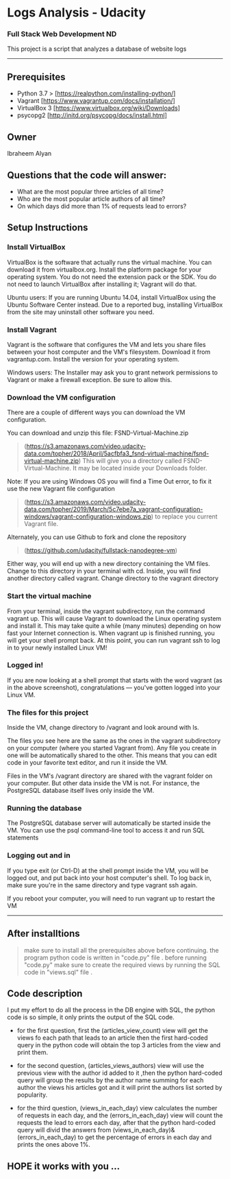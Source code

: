 # Logs Analysis - Udacity
### Full Stack Web Development ND
This project is a script that analyzes a database of website logs
_______________________
## Prerequisites
* Python 3.7 > [https://realpython.com/installing-python/]
* Vagrant [https://www.vagrantup.com/docs/installation/]
* VirtualBox 3 [https://www.virtualbox.org/wiki/Downloads]
* psycopg2 [http://initd.org/psycopg/docs/install.html]

## Owner
Ibraheem Alyan

## Questions that the code will answer:
* What are the most popular three articles of all time?
* Who are the most popular article authors of all time?
* On which days did more than 1% of requests lead to errors? 

## Setup Instructions

### Install VirtualBox
VirtualBox is the software that actually runs the virtual machine. You can download it from virtualbox.org. Install the platform package for your operating system. You do not need the extension pack or the SDK. You do not need to launch VirtualBox after installing it; Vagrant will do that.

Ubuntu users: If you are running Ubuntu 14.04, install VirtualBox using the Ubuntu Software Center instead. Due to a reported bug, installing VirtualBox from the site may uninstall other software you need.

### Install Vagrant
Vagrant is the software that configures the VM and lets you share files between your host computer and the VM's filesystem. Download it from vagrantup.com. Install the version for your operating system.

Windows users: The Installer may ask you to grant network permissions to Vagrant or make a firewall exception. Be sure to allow this.

### Download the VM configuration
There are a couple of different ways you can download the VM configuration.

You can download and unzip this file: FSND-Virtual-Machine.zip
> (https://s3.amazonaws.com/video.udacity-data.com/topher/2018/April/5acfbfa3_fsnd-virtual-machine/fsnd-virtual-machine.zip)
This will give you a directory called FSND-Virtual-Machine. It may be located inside your Downloads folder.

Note: If you are using Windows OS you will find a Time Out error, to fix it use the new Vagrant file configuration
> (https://s3.amazonaws.com/video.udacity-data.com/topher/2019/March/5c7ebe7a_vagrant-configuration-windows/vagrant-configuration-windows.zip)
to replace you current Vagrant file.

Alternately, you can use Github to fork and clone the repository 
> (https://github.com/udacity/fullstack-nanodegree-vm)

Either way, you will end up with a new directory containing the VM files. Change to this directory in your terminal with cd. Inside, you will find another directory called vagrant. Change directory to the vagrant directory

### Start the virtual machine
From your terminal, inside the vagrant subdirectory, run the command vagrant up. This will cause Vagrant to download the Linux operating system and install it. This may take quite a while (many minutes) depending on how fast your Internet connection is.
When vagrant up is finished running, you will get your shell prompt back. At this point, you can run vagrant ssh to log in to your newly installed Linux VM!

### Logged in!
If you are now looking at a shell prompt that starts with the word vagrant (as in the above screenshot), congratulations — you've gotten logged into your Linux VM.

### The files for this project
Inside the VM, change directory to /vagrant and look around with ls.

The files you see here are the same as the ones in the vagrant subdirectory on your computer (where you started Vagrant from). Any file you create in one will be automatically shared to the other. This means that you can edit code in your favorite text editor, and run it inside the VM.

Files in the VM's /vagrant directory are shared with the vagrant folder on your computer. But other data inside the VM is not. For instance, the PostgreSQL database itself lives only inside the VM.

### Running the database
The PostgreSQL database server will automatically be started inside the VM. You can use the psql command-line tool to access it and run SQL statements

### Logging out and in
If you type exit (or Ctrl-D) at the shell prompt inside the VM, you will be logged out, and put back into your host computer's shell. To log back in, make sure you're in the same directory and type vagrant ssh again.

If you reboot your computer, you will need to run vagrant up to restart the VM

_______________________
## After installtions

> make sure to install all the prerequisites above before continuing.
> the program python code is written in "code.py" file .
> before running "code.py" make sure to create the required views by running the SQL code in "views.sql" file .

## Code description
 I put my effort to do all the process in the DB engine with SQL, the python code is so simple, it only prints the output of the SQL code.

* for the first question, first the (articles_view_count) view will get the views fo each path that leads to an article then the first hard-coded query in the python code will obtain the top 3 articles from the view and print them.

* for the second question, (articles_views_authors) view will use the previous view with the author id added to it ,then the python hard-coded query will group the results by the author name summing for each author the views his articles got and it will print the authors list sorted by popularity.

* for the third question, (views_in_each_day) view calculates the number of requests in each day, and the (errors_in_each_day) view will count the requests the lead to errors each day, after that the python hard-coded query will divid the answers from (views_in_each_day)&(errors_in_each_day) to get the percentage of errors in each day and prints the ones above 1%.

## HOPE it works with you ... 

